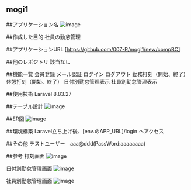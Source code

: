 ## mogi1

##アプリケーション名
![image](https://github.com/007-R/mogi1/assets/66697562/111668f8-0373-46e6-85d3-43a6b6b618e2)

##作成した目的
社員の勤怠管理

##アプリケーションURL
[https://github.com/007-R/mogi1/new/compBC]

##他のレポジトリ
該当なし

##機能一覧
会員登録
メール認証
ログイン
ログアウト
勤務打刻（開始、終了）
休憩打刻（開始、終了）
日付別勤怠管理表示
社員別勤怠管理表示

##使用技術
Laravel 8.83.27

##テーブル設計
![image](https://github.com/007-R/mogi1/assets/66697562/74eb5654-aeb1-4019-861b-b8f11e9d2d01)

##ER図
![image](https://github.com/007-R/mogi1/assets/66697562/26b7e608-c882-4837-85e1-639a200d7339)

##環境構築
Laravel立ち上げ後、[env.のAPP_URL]/login へアクセス

##その他
テストユーザー　aaa@ddd(PassWord:aaaaaaaa)

##参考
打刻画面
![image](https://github.com/007-R/mogi1/assets/66697562/aa2b1d7f-083f-481f-9d6e-8b994a7ed7ce)

日付別勤怠管理画面
![image](https://github.com/007-R/mogi1/assets/66697562/5453ca44-7cc9-43b6-b4cc-ea0bcbc6eae8)

社員別勤怠管理画面
![image](https://github.com/007-R/mogi1/assets/66697562/3ef13321-096f-47db-a185-acc8cedb76d1)



